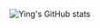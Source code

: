 ![Ying's GitHub stats](https://github-readme-stats.vercel.app/api?username=lcy-seso&show_icons=true&theme=cobalt)
